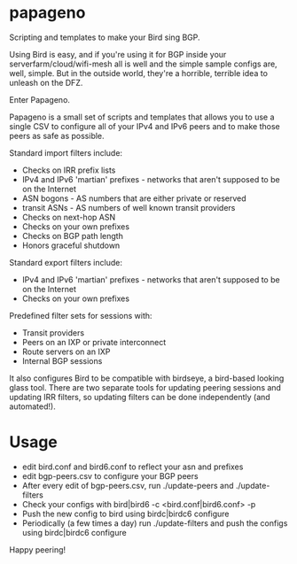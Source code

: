 # papageno
Scripting and templates to make your Bird sing BGP.

Using Bird is easy, and if you're using it for BGP inside your serverfarm/cloud/wifi-mesh all is well and the simple sample configs are, well, simple. But in the outside world, they're a horrible, terrible idea to unleash on the DFZ.

Enter Papageno.

Papageno is a small set of scripts and templates that allows you to use a single CSV to configure all of your IPv4 and IPv6 peers and to make those peers as safe as possible.

Standard import filters include:
 - Checks on IRR prefix lists
 - IPv4 and IPv6 'martian' prefixes - networks that aren't supposed to be on the Internet
 - ASN bogons - AS numbers that are either private or reserved
 - transit ASNs - AS numbers of well known transit providers 
 - Checks on next-hop ASN
 - Checks on your own prefixes
 - Checks on BGP path length
 - Honors graceful shutdown

Standard export filters include:
 - IPv4 and IPv6 'martian' prefixes - networks that aren't supposed to be on the Internet
 - Checks on your own prefixes

Predefined filter sets for sessions with:
 - Transit providers
 - Peers on an IXP or private interconnect
 - Route servers on an IXP
 - Internal BGP sessions
 
It also configures Bird to be compatible with birdseye, a bird-based looking glass tool. There are two separate tools for updating peering sessions and updating IRR filters, so updating filters can be done independently (and automated!).

# Usage
 - edit bird.conf and bird6.conf to reflect your asn and prefixes
 - edit bgp-peers.csv to configure your BGP peers
 - After every edit of bgp-peers.csv, run ./update-peers and ./update-filters
 - Check your configs with bird|bird6 -c <bird.conf|bird6.conf> -p
 - Push the new config to bird using birdc|birdc6 configure
 - Periodically (a few times a day) run ./update-filters and push the configs using birdc|birdc6 configure

Happy peering!


